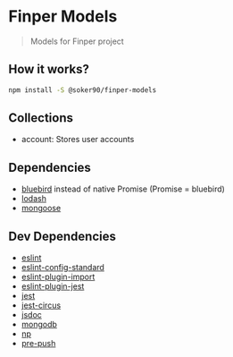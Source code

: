 # Finper Models

> Models for Finper project

## How it works?

```sh
npm install -S @soker90/finper-models
```

## Collections

* account: Stores user accounts

## Dependencies

* [bluebird](https://npmjs.com/package/bluebird) instead of native Promise (Promise = bluebird)
* [lodash](https://www.npmjs.com/package/lodash)
* [mongoose](https://www.npmjs.com/package/mongoose)

## Dev Dependencies

* [eslint](https://npmjs.com/package/eslint)
* [eslint-config-standard](https://npmjs.com/package/eslint-config-standard)
* [eslint-plugin-import](https://npmjs.com/package/eslint-plugin-import)
* [eslint-plugin-jest](https://www.npmjs.com/package/eslint-plugin-jest)
* [jest](https://www.npmjs.com/package/jest)
* [jest-circus](https://www.npmjs.com/package/jest-circus)
* [jsdoc](https://npmjs.com/package/jsdoc)
* [mongodb](https://www.npmjs.com/package/mongodb)
* [np](https://npmjs.com/package/np)
* [pre-push](https://npmjs.com/package/pre-push)
